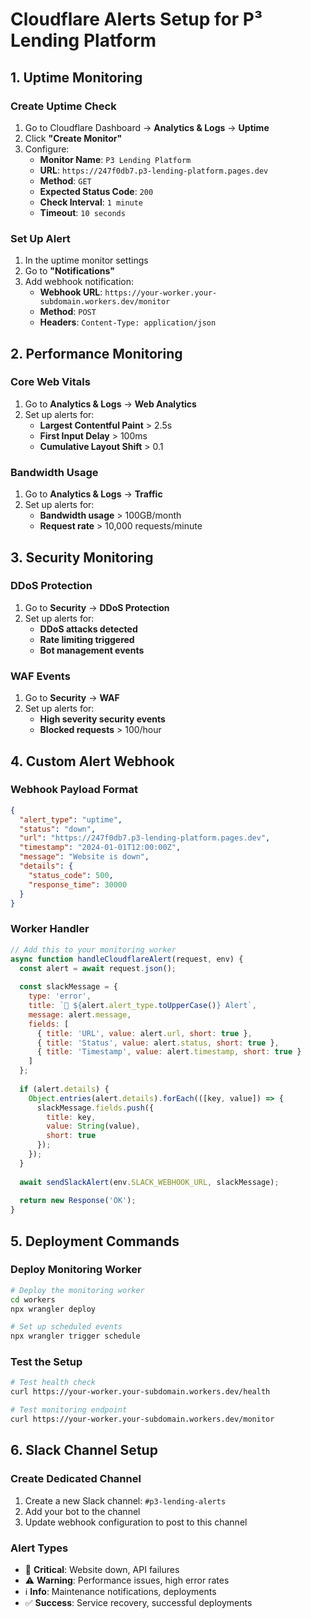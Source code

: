 # Cloudflare Alerts Setup for P³ Lending Platform

## 1. Uptime Monitoring

### Create Uptime Check
1. Go to Cloudflare Dashboard → **Analytics & Logs** → **Uptime**
2. Click **"Create Monitor"**
3. Configure:
   - **Monitor Name**: `P3 Lending Platform`
   - **URL**: `https://247f0db7.p3-lending-platform.pages.dev`
   - **Method**: `GET`
   - **Expected Status Code**: `200`
   - **Check Interval**: `1 minute`
   - **Timeout**: `10 seconds`

### Set Up Alert
1. In the uptime monitor settings
2. Go to **"Notifications"**
3. Add webhook notification:
   - **Webhook URL**: `https://your-worker.your-subdomain.workers.dev/monitor`
   - **Method**: `POST`
   - **Headers**: `Content-Type: application/json`

## 2. Performance Monitoring

### Core Web Vitals
1. Go to **Analytics & Logs** → **Web Analytics**
2. Set up alerts for:
   - **Largest Contentful Paint** > 2.5s
   - **First Input Delay** > 100ms
   - **Cumulative Layout Shift** > 0.1

### Bandwidth Usage
1. Go to **Analytics & Logs** → **Traffic**
2. Set up alerts for:
   - **Bandwidth usage** > 100GB/month
   - **Request rate** > 10,000 requests/minute

## 3. Security Monitoring

### DDoS Protection
1. Go to **Security** → **DDoS Protection**
2. Set up alerts for:
   - **DDoS attacks detected**
   - **Rate limiting triggered**
   - **Bot management events**

### WAF Events
1. Go to **Security** → **WAF**
2. Set up alerts for:
   - **High severity security events**
   - **Blocked requests** > 100/hour

## 4. Custom Alert Webhook

### Webhook Payload Format
```json
{
  "alert_type": "uptime",
  "status": "down",
  "url": "https://247f0db7.p3-lending-platform.pages.dev",
  "timestamp": "2024-01-01T12:00:00Z",
  "message": "Website is down",
  "details": {
    "status_code": 500,
    "response_time": 30000
  }
}
```

### Worker Handler
```javascript
// Add this to your monitoring worker
async function handleCloudflareAlert(request, env) {
  const alert = await request.json();
  
  const slackMessage = {
    type: 'error',
    title: `🚨 ${alert.alert_type.toUpperCase()} Alert`,
    message: alert.message,
    fields: [
      { title: 'URL', value: alert.url, short: true },
      { title: 'Status', value: alert.status, short: true },
      { title: 'Timestamp', value: alert.timestamp, short: true }
    ]
  };
  
  if (alert.details) {
    Object.entries(alert.details).forEach(([key, value]) => {
      slackMessage.fields.push({
        title: key,
        value: String(value),
        short: true
      });
    });
  }
  
  await sendSlackAlert(env.SLACK_WEBHOOK_URL, slackMessage);
  
  return new Response('OK');
}
```

## 5. Deployment Commands

### Deploy Monitoring Worker
```bash
# Deploy the monitoring worker
cd workers
npx wrangler deploy

# Set up scheduled events
npx wrangler trigger schedule
```

### Test the Setup
```bash
# Test health check
curl https://your-worker.your-subdomain.workers.dev/health

# Test monitoring endpoint
curl https://your-worker.your-subdomain.workers.dev/monitor
```

## 6. Slack Channel Setup

### Create Dedicated Channel
1. Create a new Slack channel: `#p3-lending-alerts`
2. Add your bot to the channel
3. Update webhook configuration to post to this channel

### Alert Types
- 🚨 **Critical**: Website down, API failures
- ⚠️ **Warning**: Performance issues, high error rates
- ℹ️ **Info**: Maintenance notifications, deployments
- ✅ **Success**: Service recovery, successful deployments
